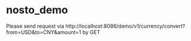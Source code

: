 # nosto_demo
Please send request via http://localhost:8086/demo/v1/currency/convert?from=USD&to=CNY&amount=1 by GET
